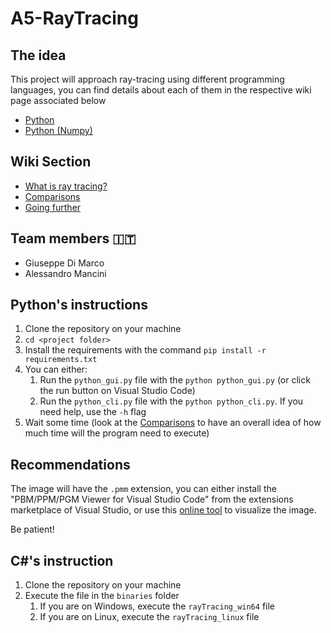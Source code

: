 # A5-RayTracing

## The idea

This project will approach ray-tracing using different programming languages, you can find details about each of them in the respective wiki page associated below

- [Python](./python_rayt/readme.md)
- [Python (Numpy)](./python_numpy_rayt/readme.md)

## Wiki Section

- [What is ray tracing?](./docs/what_is_ray_tracing.md)
- [Comparisons](./docs/comparisons.md)
- [Going further](./docs/going_further.md)

## Team members 🇮🇹

- Giuseppe Di Marco
- Alessandro Mancini

## Python's instructions

1. Clone the repository on your machine
2. `cd <project folder>`
3. Install the requirements with the command `pip install -r requirements.txt`
4. You can either: 
    1. Run the `python_gui.py` file with the `python python_gui.py` (or click the run button on Visual Studio Code)
    2. Run the `python_cli.py` file with the `python python_cli.py`. If you need help, use the `-h` flag
5. Wait some time (look at the [Comparisons](./docs/comparisons.md) to have an overall idea of how much time will the program need to execute)

## Recommendations

The image will have the `.pmm` extension, you can either install the "PBM/PPM/PGM Viewer for Visual Studio Code" from the extensions marketplace of Visual Studio, or use this [online tool](https://www.cs.rhodes.edu/welshc/COMP141_F16/ppmReader.html) to visualize the image.

Be patient!

## C#'s instruction

1. Clone the repository on your machine
2. Execute the file in the `binaries` folder
    1. If you are on Windows, execute the `rayTracing_win64` file
    2. If you are on Linux, execute the `rayTracing_linux` file

